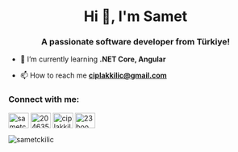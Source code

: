 <h1 align="center">Hi 👋, I'm Samet</h1>
<h3 align="center">A passionate software developer from Türkiye!</h3>

- 🌱 I’m currently learning **.NET Core, Angular**

- 📫 How to reach me **ciplakkilic@gmail.com**

<h3 align="left">Connect with me:</h3>
<p align="left">
<a href="https://linkedin.com/in/sametckilic" target="blank"><img align="center" src="https://raw.githubusercontent.com/rahuldkjain/github-profile-readme-generator/master/src/images/icons/Social/linked-in-alt.svg" alt="sametckilic" height="30" width="40" /></a>
<a href="https://stackoverflow.com/users/20463527" target="blank"><img align="center" src="https://raw.githubusercontent.com/rahuldkjain/github-profile-readme-generator/master/src/images/icons/Social/stack-overflow.svg" alt="20463527" height="30" width="40" /></a>
<a href="https://www.hackerrank.com/ciplakkilic" target="blank"><img align="center" src="https://raw.githubusercontent.com/rahuldkjain/github-profile-readme-generator/master/src/images/icons/Social/hackerrank.svg" alt="ciplakkilic" height="30" width="40" /></a>
<a href="https://www.leetcode.com/23boomslang" target="blank"><img align="center" src="https://raw.githubusercontent.com/rahuldkjain/github-profile-readme-generator/master/src/images/icons/Social/leet-code.svg" alt="23boomslang" height="30" width="40" /></a>
</p>

<p><img align="center" src="https://github-readme-stats.vercel.app/api/top-langs?username=sametckilic&show_icons=true&locale=en&layout=compact" alt="sametckilic" /></p>
